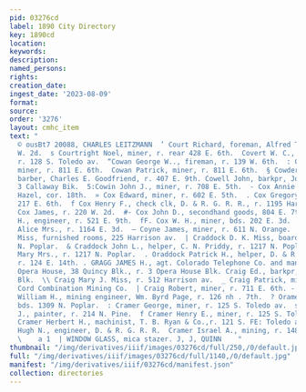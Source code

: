 ```yaml
---
pid: 03276cd
label: 1890 City Directory
key: 1890cd
location: 
keywords: 
description: 
named_persons: 
rights: 
creation_date: 
ingest_date: '2023-08-09'
format: 
source: 
order: '3276'
layout: cmhc_item
text: "                                                                               [rapes
  © ousBt7 20088, CHARLES LEITZMANN  ’ Court Richard, foreman, Alfred Tweed, r. 138
  W. 2d.  s Courtright Noel, miner, r. rear 428 E. 6th.  Covert W. C., carpenter,
  r. 128 S. Toledo av.  “Cowan George W.., fireman, r. 139 W. 6th.  : Cowan John,
  miner, r. 811 E. 6th.  Cowan Patrick, miner, r. 811 E. 6th.  § Cowdery Ezra H.,
  barber, Charles E. Goodfriend, r. 407 E. 9th. Cowell John, barkpr, Joe. Gavin, r.
  3 Callaway Bik.  5:Cowin John J., miner, r. 708 E. 5th.  - Cox Annie M. Mrs., r.
  Hazel, cor. 18th.  » Cox Edward, miner, r. 602 E. 5th.  . Cox Gregory, miner, r.
  217 E. 6th.  f Cox Henry F., check clk, D. & R. G. R. R., r. 1195 Harrison av. ’
  Cox James, r. 220 W. 2d.  #- Cox John D., secondhand goods, 804 E. 7th.  & Cox John
  H., engineer, r. 521 E. 9th.  fF. Cox W. H., miner, bds. 202 E. 3d.  m, Coykendall
  Alice Mrs., r. 1164 E. 3d.  — Coyne James, miner, r. 611 N. Orange.  +’ Cozier Minnie
  Miss, furnished rooms, 225 Harrison av.  | Craddock D. K. Miss, boarding, r. 1201
  N. Poplar.  & Craddock John L., helper, C. N. Priddy, r. 1217 N. Poplar.  , Craddock
  Mary Mrs., r. 1217 N. Poplar.  . Oraddock Patrick H., helper, D. & R. G. R. R.,
  r. 124 E. 14th. . GRAGG JAMES H., agt. Colorado Telephone Co. and manager i Tabor
  Opera House, 38 Quincy Blk., r. 3 Opera House Blk. Craig Ed., barkpr, r. 48 Delaware
  Blk.  \\ Craig Mary J. Miss, r. 512 Harrison av.  _ Craig Patrick, miner, Silver
  Cord Combination Mining Co.  | Craig Robert, miner, r. 711 E. 6th. -  y Craigue
  William H., mining engineer, Wm. Byrd Page, r. 126 nh . 7th.  ? Oramer George, cook,
  bds. 1309 N. Poplar.  : Cramer George, miner, r. 125 S. Toledo av.  s; Cramer Harry
  J., painter, r. 214 N. Pine.  f Cramer Henry E., miner, r. 125 S. Toledo av.  .
  Cramer Herbert H., machinist, T. B. Ryan & Co.,r. 121 S. FE: Toledo av.  , Cramer
  Hugh N., engineer, D. & R. G. R. R.  Cramer Israel A., mining, r. 148 E. Chestnut.
  \    a 1  | WINDOW GLASS, mica stazer. J, J, QUINN    "
thumbnail: "/img/derivatives/iiif/images/03276cd/full/250,/0/default.jpg"
full: "/img/derivatives/iiif/images/03276cd/full/1140,/0/default.jpg"
manifest: "/img/derivatives/iiif/03276cd/manifest.json"
collection: directories
---
```

